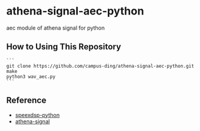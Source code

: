 # athena-signal-aec-python
aec module of athena signal for python

## How to Using This Repository

    ```
    git clone https://github.com/campus-ding/athena-signal-aec-python.git
    make
    python3 wav_aec.py
    ```

## Reference

* [speexdsp-python](https://github.com/xiongyihui/speexdsp-python)
* [athena-signal](https://github.com/athena-team/athena-signal)
